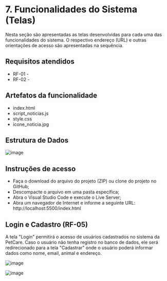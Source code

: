 # 7. Funcionalidades do Sistema (Telas) 

Nesta seção são apresentadas as telas desenvolvidas para cada uma das funcionalidades do sistema. O respectivo endereço (URL) e outras orientações de acesso são apresentadas na sequência. 


## Requisitos atendidos 

- RF-01 -  
- RF-02 -  

 

## Artefatos da funcionalidade 

- index.html 
- script_noticias.js 
- style.css 
- icone_noticia.jpg 

## Estrutura de Dados 

![image](https://user-images.githubusercontent.com/78277341/138603016-6f1582c1-002a-462e-9e61-edefc6d4d900.png)


## Instruções de acesso 

- Faça o download do arquivo do projeto (ZIP) ou clone do projeto no GitHub; 
- Descompacte o arquivo em uma pasta específica; 
- Abra o Visual Studio Code e execute o Live Server; 
- Abra um navegador de Internet e informe a seguinte URL: 
http://localhost:5500/index.html 


## Login e Cadastro (RF-05) 

A tela "Login" permitirá o acesso de usuários cadastrados no sistema da PetCare. Caso o usuário não tenha registro no banco de dados, ele será redirecionado para a tela "Cadastrar" onde o usuário poderá informar dados como nome, email, animal e endereço. 


![image](https://user-images.githubusercontent.com/78277341/138603706-07e796f4-27fd-43a1-ba55-41ca7d3c8a0d.png)


![image](https://user-images.githubusercontent.com/78277341/138602910-17800c47-3104-441b-9d14-08825e96ddef.png)

